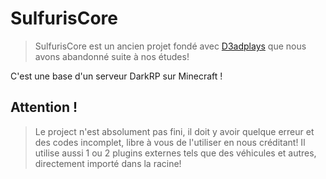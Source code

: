 # SulfurisCore 
> SulfurisCore est un ancien projet fondé avec 	[D3adplays](https://github.com/D3adPlays) que nous avons abandonné suite à nos études!

C'est une base d'un serveur DarkRP sur Minecraft !
## Attention !
> Le project n'est absolument pas fini, il doit y avoir quelque erreur et des codes incomplet, libre à vous de l'utiliser en nous créditant! Il utilise aussi 1 ou 2 plugins externes tels que des véhicules et autres, directement importé dans la racine!


